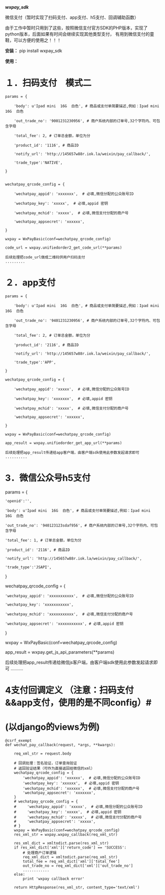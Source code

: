***wxpay_sdk***

微信支付（暂时实现了扫码支付、app支付、h5支付、回调辅助函数）

由于工作中暂时只用到了这些，按照微信支付官方SDK的PHP版本，实现了python版本，后面如果有时间会继续实现其他类型支付，
有用到微信支付的童鞋，可以方便的使用之！！！


**安装：**
pip install wxpay_sdk

**使用：**
# １．扫码支付　模式二 #

    params = {
    
        'body': u'Ipad mini  16G  白色', # 商品或支付单简要描述,例如：Ipad mini  16G  白色
        
        'out_trade_no': '9001231230956', # 商户系统内部的订单号,32个字符内、可包含字母
        
        'total_fee': 2, # 订单总金额，单位为分
        
        'product_id': '1116', # 商品ID
        
        'notify_url': 'http://145657w88r.iok.la/weixin/pay_callback/',
        
        'trade_type':'NATIVE',
        
    }
    
    
    wechatpay_qrcode_config = {
    
        'wechatpay_appid': 'xxxxxxx',  # 必填,微信分配的公众账号ID
        
        'wechatpay_key': 'xxxxx',  # 必填,appid 密钥
        
        'wechatpay_mchid': 'xxxxx',  # 必填,微信支付分配的商户号
        
        'wechatpay_appsecret': 'xxxxxx',
        
    }
    
    wxpay = WxPayBasic(conf=wechatpay_qrcode_config)
    
    code_url = wxpay.unifiedorder2_get_code_url(**params)
    
    后续处理把code_url做成二维码供用户扫码支付
    .........



# ２．app支付 #

    params = {
    
        'body': u'Ipad mini  16G  白色', # 商品或支付单简要描述,例如：Ipad mini  16G  白色
        
        'out_trade_no': '9401231230956', # 商户系统内部的订单号,32个字符内、可包含字母
        
        'total_fee': 2, # 订单总金额，单位为分
        
        'product_id': '2116', # 商品ID
        
        'notify_url': 'http://145657w88r.iok.la/weixin/pay_callback/',
        
        'trade_type':'APP',
        
    }
    
    wechatpay_qrcode_config = {
    
        'wechatpay_appid': 'xxxxx',  # 必填,微信分配的公众账号ID
        
        'wechatpay_key': 'xxxxxxx',  # 必填,appid 密钥
        
        'wechatpay_mchid': 'xxxxx',  # 必填,微信支付分配的商户号
        
        'wechatpay_appsecret': 'xxxxxx',
        
    }
    
    wxpay = WxPayBasic(conf=wechatpay_qrcode_config)
    
    app_result = wxpay.unifiedorder_get_app_url(**params)
    
    后续处理把app_result传递给app客户端，由客户端sdk使用此参数发起请求即可
    ..........



# 3．微信公众号h5支付 #

params = {

    'openid':'',

    'body': u'Ipad mini  16G  白色', # 商品或支付单简要描述,例如：Ipad mini  16G  白色

    'out_trade_no': '940123123sdaf956', # 商户系统内部的订单号,32个字符内、可包含字母

    'total_fee': 1, # 订单总金额，单位为分

    'product_id': '2116', # 商品ID

    'notify_url': 'http://145657w88r.iok.la/weixin/pay_callback/',

    'trade_type':'JSAPI',

}

wechatpay_qrcode_config = {

    'wechatpay_appid': 'xxxxxxxxxxx',  # 必填,微信分配的公众账号ID

    'wechatpay_key': 'xxxxxxxxxxx',

    'wechatpay_mchid': 'xxxxxxxxxxx',  # 必填,微信支付分配的商户号

    'wechatpay_appsecret': 'xxxxxxxxxxx', # 必填,appid 密钥

}

wxpay = WxPayBasic(conf=wechatpay_qrcode_config)

app_result = wxpay.get_js_api_parameters(**params)

后续处理把app_result传递给微信js客户端，由客户端sdk使用此参数发起请求即可
..........




# 4支付回调定义 （注意：扫码支付&&app支付，使用的是不同config）#
# (以django的views为例)

    @csrf_exempt
    def wechat_pay_callback(request, *args, **kwargs):
    
        req_xml_str = request.body
    
        # 回调处理：签名验证，订单查询验证
        # 返回验证结果（可作为直接返回给微信的xml）
        wechatpay_qrcode_config = {
            'wechatpay_appid': 'xxxxxx',  # 必填,微信分配的公众账号ID
            'wechatpay_key': 'xxxxxx',  # 必填,appid 密钥
            'wechatpay_mchid': 'xxxxxx',  # 必填,微信支付分配的商户号
            'wechatpay_appsecret': 'xxxxxxx',
        }
        # wechatpay_qrcode_config = {
        #     'wechatpay_appid': 'xxxxx',  # 必填,微信分配的公众账号ID
        #     'wechatpay_key': 'xxxxx',  # 必填,appid 密钥
        #     'wechatpay_mchid': 'xxxxx',  # 必填,微信支付分配的商户号
        #     'wechatpay_appsecret': 'xxxxx',
        # }
        wxpay = WxPayBasic(conf=wechatpay_qrcode_config)
        res_xml_str = wxpay.wxpay_callback(req_xml_str)
    
        res_xml_dict = xmltodict.parse(res_xml_str)
        if res_xml_dict['xml']['return_code'] == 'SUCCESS':
            # 处理商户订单逻辑
            req_xml_dict = xmltodict.parse(req_xml_str)
            total_fee = req_xml_dict['xml']['total_fee']
            out_trade_no = req_xml_dict['xml']['out_trade_no']
            ............
        else:
            print 'wxpay callback error'
    
        return HttpResponse(res_xml_str, content_type='text/xml')

